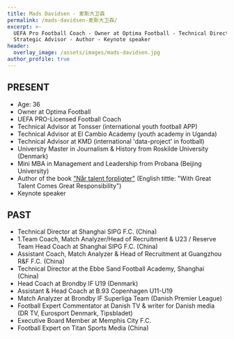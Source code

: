 ```yaml
---
title: Mads Davidsen - 麦斯大卫森
permalink: /mads-davidsen-麦斯大卫森/
excerpt: >-
  UEFA Pro Football Coach - Owner at Optima Football - Technical Director &
  Strategic Advisor - Author - Keynote speaker
header:
  overlay_image: /assets/images/mads-davidsen.jpg
author_profile: true
---
```

## PRESENT

* Age: 36
* Owner at Optima Football
* UEFA PRO-Licensed Football Coach
* Technical Advisor at Tonsser (international youth football APP)
* Technical Advisor at El Cambio Academy (youth academy in Uganda)
* Technical Advisor at KMD (international 'data-project' in football)
* University Master in Journalism & History from Roskilde University (Denmark)
* Mini MBA in Management and Leadership from Probana (Beijing University)
* Author of the book ["Når talent forpligter"](https://www.partner-ads.com/dk/klikbanner.php?partnerid=28187&bannerid=43264&htmlurl=https://www.saxo.com/dk/naar-talent-forpligter_mads-davidsenhelle-hedegaard-heinrasmus-henning_haeftet_9788702192087) (English tittle: "With Great Talent Comes Great Responsibility")
* Keynote speaker

## PAST

* Technical Director at Shanghai SIPG F.C. (China)
* 1.Team Coach, Match Analyzer/Head of Recruitment & U23 / Reserve Team Head Coach at Shanghai SIPG F.C. (China)
* Assistant Coach, Match Analyzer & Head of Recruitment at Guangzhou R&F F.C. (China)
* Technical Director at the Ebbe Sand Football Academy, Shanghai (China)
* Head Coach at Brondby IF U19 (Denmark)
* Assistant & Head Coach at B.93 Copenhagen U11-U19
* Match Analyzer at Brondby IF Superliga Team (Danish Premier League)
* Football Expert Commentator at Danish TV & writer for Danish media (DR TV, Eurosport Denmark, Tipsbladet)
* Executive Board Member at Memphis City F.C.
* Football Expert on Titan Sports Media (China)
